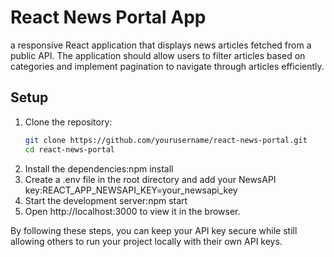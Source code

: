 #  React News Portal App

<p>a responsive React application that displays news articles fetched from a public API. The application should allow users to filter articles based on categories and implement pagination to navigate through articles efficiently.</p>

## Setup

1. Clone the repository:
   ```sh
   git clone https://github.com/yourusername/react-news-portal.git
   cd react-news-portal
2.  Install the dependencies:npm install
3.  Create a .env file in the root directory and add your NewsAPI key:REACT_APP_NEWSAPI_KEY=your_newsapi_key
4.  Start the development server:npm start
5.  Open http://localhost:3000 to view it in the browser.

By following these steps, you can keep your API key secure while still allowing others to run your project locally with their own API keys.
